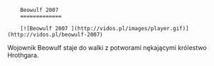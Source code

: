 
        Beowulf 2007 
        =============
        
        [![Beowulf 2007 ](http://vidos.pl/images/player.gif)](http://vidos.pl/beowulf-2007)
        
        
 Wojownik Beowulf staje do walki z potworami nękającymi królestwo Hrothgara.
    